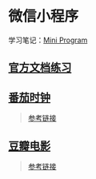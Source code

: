 # 微信小程序
学习笔记：[Mini Program](https://github.com/hewq/NOTE)
## [官方文档练习](https://github.com/hewq/wechat-miniprograms/tree/master/html)
## [番茄时钟](https://github.com/hewq/wechat-miniprograms/tree/master/timer)     
> [参考链接](https://github.com/kraaas/timer)
## [豆瓣电影](https://github.com/hewq/wechat-miniprograms/tree/master/weapp-douban-film) 
> [参考链接](https://github.com/hingsir/weapp-douban-film)

